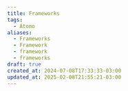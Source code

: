 ```yaml
---
title: Frameworks
tags:
  - Átomo
aliases:
  - Frameworks
  - Framework
  - framework
  - frameworks
draft: true
created_at: 2024-07-08T17:33:33-03:00
updated_at: 2025-02-08T21:55:21-03:00
---
```

